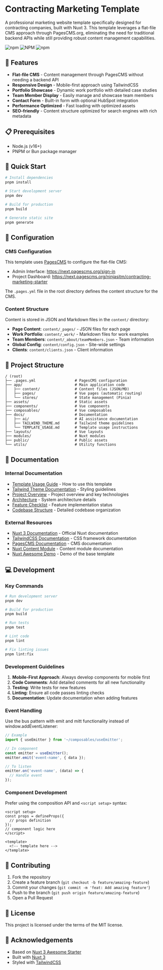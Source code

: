 # Contracting Marketing Template

A professional marketing website template specifically designed for contracting companies, built with Nuxt 3. This template leverages a flat-file CMS approach through PagesCMS.org, eliminating the need for traditional backend APIs while still providing robust content management capabilities.

![npm](https://img.shields.io/npm/v/%40nuxt-awesome%2Ftheme)
![NPM](https://img.shields.io/npm/l/%40nuxt-awesome%2Ftheme)
![npm](https://img.shields.io/npm/dm/%40nuxt-awesome/theme)

## 🌟 Features

- **Flat-file CMS** - Content management through PagesCMS without needing a backend API
- **Responsive Design** - Mobile-first approach using TailwindCSS
- **Portfolio Showcase** - Dynamic work portfolio with detailed case studies
- **Team Member Display** - Easily manage and showcase team members
- **Contact Form** - Built-in form with optional HubSpot integration
- **Performance Optimized** - Fast loading with optimized assets
- **SEO-friendly** - Content structure optimized for search engines with rich metadata

## 📋 Prerequisites

- Node.js (v16+)
- PNPM or Bun package manager

## 🚀 Quick Start

```bash
# Install dependencies
pnpm install

# Start development server
pnpm dev

# Build for production
pnpm build

# Generate static site
pnpm generate
```

## 🔧 Configuration

### CMS Configuration

This template uses [PagesCMS](https://next.pagescms.org) to configure the flat-file CMS:

- Admin Interface: https://next.pagescms.org/sign-in
- Project Dashboard: https://next.pagescms.org/ninjasitm/contracting-marketing-starter

The `.pages.yml` file in the root directory defines the content structure for the CMS.

### Content Structure

Content is stored in JSON and Markdown files in the `content/` directory:

- **Page Content**: `content/_pages/` - JSON files for each page
- **Work Portfolio**: `content/_work/` - Markdown files for work examples
- **Team Members**: `content/_about/teamMembers.json` - Team information
- **Global Config**: `content/config.json` - Site-wide settings
- **Clients**: `content/clients.json` - Client information

## 📂 Project Structure

```
/ (root)
├── .pages.yml                  # PagesCMS configuration
├── app/                        # Main application code
│   ├── content/                # Content files (JSON/MD)
│   ├── pages/                  # Vue pages (automatic routing)
│   └── stores/                 # State management (Pinia)
├── assets/                     # Static assets
├── components/                 # Vue components
├── composables/                # Vue composables
├── docs/                       # Documentation
│   ├── ai/                     # AI assistance documentation
│   ├── TAILWIND_THEME.md       # Tailwind theme guidelines
│   └── TEMPLATE_USAGE.md       # Template usage instructions
├── layouts/                    # Vue layouts
├── modules/                    # Nuxt modules
├── public/                     # Public assets
└── utils/                      # Utility functions
```

## 📖 Documentation

### Internal Documentation

- [Template Usage Guide](docs/TEMPLATE_USAGE.md) - How to use this template
- [Tailwind Theme Documentation](docs/TAILWIND_THEME.md) - Styling guidelines
- [Project Overview](docs/ai/overview.md) - Project overview and key technologies
- [Architecture](docs/ai/architecture.md) - System architecture details
- [Feature Checklist](docs/ai/feature-checklist.md) - Feature implementation status
- [Codebase Structure](docs/ai/codebase-structure.md) - Detailed codebase organization

### External Resources

- [Nuxt 3 Documentation](https://nuxt.com/docs) - Official Nuxt documentation
- [TailwindCSS Documentation](https://tailwindcss.com/docs) - CSS framework documentation
- [PagesCMS Documentation](https://pagescms.org/docs) - CMS documentation
- [Nuxt Content Module](https://content.nuxtjs.org/) - Content module documentation
- [Nuxt Awesome Demo](https://nuxt3-awesome-starter.vercel.app/) - Demo of the base template

## 💻 Development

### Key Commands

```bash
# Run development server
pnpm dev

# Build for production
pnpm build

# Run tests
pnpm test

# Lint code
pnpm lint

# Fix linting issues
pnpm lint:fix
```

### Development Guidelines

1. **Mobile-First Approach**: Always develop components for mobile first
2. **Code Comments**: Add detailed comments for all new functionality
3. **Testing**: Write tests for new features
4. **Linting**: Ensure all code passes linting checks
5. **Documentation**: Update documentation when adding features

### Event Handling

Use the bus pattern with emit and mitt functionality instead of window.addEventListener:

```javascript
// Example
import { useEmitter } from '~/composables/useEmitter';

// In component
const emitter = useEmitter();
emitter.emit('event-name', { data });

// To listen
emitter.on('event-name', (data) => {
  // Handle event
});
```

### Component Development

Prefer using the composition API and `<script setup>` syntax:

```vue
<script setup>
const props = defineProps({
  // props definition
});
// component logic here
</script>

<template>
  <!-- template here -->
</template>
```

## 🤝 Contributing

1. Fork the repository
2. Create a feature branch (`git checkout -b feature/amazing-feature`)
3. Commit your changes (`git commit -m 'feat: Add amazing feature'`)
4. Push to the branch (`git push origin feature/amazing-feature`)
5. Open a Pull Request

## 📝 License

This project is licensed under the terms of the MIT license.

## 👥 Acknowledgements

- Based on [Nuxt 3 Awesome Starter](https://github.com/viandwi24/nuxt3-awesome-starter)
- Built with [Nuxt 3](https://nuxt.com/)
- Styled with [TailwindCSS](https://tailwindcss.com/)

